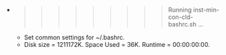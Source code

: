 * >>>>>>>>> Running inst-min-con-cld-bashrc.sh ...
  * Set common settings for ~/.bashrc.
  * Disk size = 1211172K. Space Used = 36K. Runtime = 00:00:00:00.
